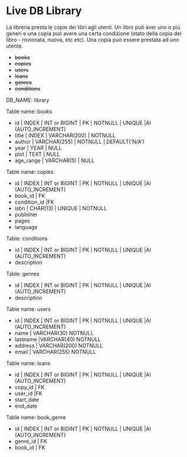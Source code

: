 # Live DB Library

La libreria presta  le copie dei libri agli utenti. Un libro puó aver uno o piú generi e una copia puó avere una certa condizione (stato della copia del libro - rovionata, nuova, etc etc). Una copia puo essere prestata ad uno utente.

- ~~books~~
- ~~copies~~
- ~~users~~
- ~~loans~~
- ~~genres~~
- ~~conditions~~

DB_NAME: library

Table name: books

- id | INDEX | INT or BIGINT | PK |  NOTNULL | UNIQUE |AI (AUTO_INCREMENT)
- title | INDEX | VARCHAR(200) | NOTNULL
- author | VARCHAR(255) | NOTNULL | DEFAULT('N/A')
- year | YEAR | NULL
- plot | TEXT | NULL
- age_range | VARCHAR(5) | NULL

Table name: copies

- id | INDEX | INT or BIGINT | PK |  NOTNULL | UNIQUE |AI (AUTO_INCREMENT)
- book_id | FK
- condition_id |FK
- isbn | CHAR(13) | UNIQUE | NOTNULL
- publisher
- pages
- language

Table: conditions

- id | INDEX | INT or BIGINT | PK |  NOTNULL | UNIQUE |AI (AUTO_INCREMENT)
- description

Table: genres

- id | INDEX | INT or BIGINT | PK |  NOTNULL | UNIQUE |AI (AUTO_INCREMENT)
- description

Table name: users

- id | INDEX | INT or BIGINT | PK |  NOTNULL | UNIQUE |AI (AUTO_INCREMENT)
- name | VARCHAR(30) NOTNULL
- lastname |VARCHAR(40) NOTNULL
- address | VARCHAR(200) NOTNULL
- email | VARCHAR(255) NOTNULL

Table name: loans

- id | INDEX | INT or BIGINT | PK |  NOTNULL | UNIQUE |AI (AUTO_INCREMENT)
- copy_id | FK
- user_id |FK
- start_date
- end_date
  
Table name: book_genre

- id | INDEX | INT or BIGINT | PK |  NOTNULL | UNIQUE |AI (AUTO_INCREMENT)
- genre_id | FK
- book_id | FK
